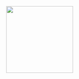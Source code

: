 
<div>
  <a href = "https://github.com/Davescp">
  <img height = "180em" src="https://github-readme-stats.vercel.app/api?username=Davescp&show_icons=True&theme=dracula&include_all_comits=True&count_private=True/>
  <img height = "180em" src="https://github-readme-stats.vercel.app/api/top-langs/?username=Davescp&layout=compact&langs_count=16&theme=dracula"/>
</div>
